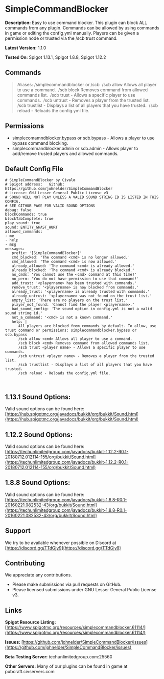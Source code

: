 # SimpleCommandBlocker
**Description:** Easy to use command blocker.  This plugin can block ALL commands from any plugin.  Commands can be allowed by using commands in game or editing the config.yml manually.  Players can be given a permission node or trusted via the /scb trust command.

**Latest Version:** 1.1.0

**Tested On:** Spigot 1.13.1, Spigot 1.8.8, Spigot 1.12.2

## Commands

> Aliases: /simplecommandblocker or /scb
>	​	/scb allow <cmd> Allows all player to use a command.
>	​	/scb block <cmd> Removes command from allowed commands list.
>	​	/scb trust <player name> - Allows a specific player to use commands.
>	​	/scb untrust <player name> - Removes a player from the trusted list.
>	​	/scb trustlist - Displays a list of all players that you have trusted.
>	​	/scb reload - Reloads the config.yml file.


## Permissions
- simplecomamndblocker.bypass or scb.bypass - Allows a player to use bypass command blocking.
- simplecommandblocker.admin or scb.admin - Allows player to add/remove trusted players and allowed commands.


## Default Config File

```
# SimpleCommandBlocker by Civalo
# Spigot address:   Github: https://github.com/johnelder/SimpleCommandBlocker
# License: GNU Lesser General Public License v3
# SOUND WILL NOT PLAY UNLESS A VALID SOUND STRING ID IS LISTED IN THIS CONFIG.
# SEE GITHUB PAGE FOR VALID SOUND OPTIONS
debug: false
blockCommands: true
blockTabComplete: true
play_sound: true
sound: ENTITY_GHAST_HURT
allowed_commands:
- me
- help
- msg
messages:
   prefix: '[SimpleCommandBlocker]'
   cmd_blocked: 'The command <cmd> is no longer allowed.'
   cmd_allowed: 'The command <cmd> is now allowed.'
   already_allowed: 'The command <cmd> is already allowed.'
   already_blocked: 'The command <cmd> is already blocked.'
   no_cmds: 'You cannot use the <cmd> command at this time!'
   no_perm: 'You do not have permission to use that command!'
   add_trust: '<playername> has been trusted with commands.'
   remove_trust: '<playername> is now blocked from commands.'
   already_trust: '<playername> is already trusted with commands.'
   already_untrust: '<playername> was not found on the trust list.'
   empty_list: 'There are no players on the trust list.'
   player_not_found: 'Cannot find the player <playername>.'
   bad_sound_config: 'The sound option in config.yml is not a valid sound string id.'
   not_a_command: '<cmd> is not a known command.'
   help: |
      All players are blocked from commands by default. To allow, use trust command or permissions: simplecommandblocker.bypass or scb.bypass
      /scb allow <cmd> Allows all player to use a command.
      /scb block <cmd> Removes command from allowed commands list.
      /scb trust <player name> - Allows a specific player to use commands.
      /scb untrust <player name> - Removes a player from the trusted list.
      /scb trustlist - Displays a list of all players that you have trusted.
      /scb reload - Reloads the config.yml file.
      
      
```
## 1.13.1 Sound Options:
Valid sound options can be found here: [https://hub.spigotmc.org/javadocs/bukkit/org/bukkit/Sound.html](https://hub.spigotmc.org/javadocs/bukkit/org/bukkit/Sound.html)

## 1.12.2 Sound Options:
Valid sound options can be found here: [https://techunlimitedgroup.com/javadocs/bukkit-1.12.2-R0.1-20180712.012114-155/org/bukkit/Sound.html](https://techunlimitedgroup.com/javadocs/bukkit-1.12.2-R0.1-20180712.012114-155/org/bukkit/Sound.html)

## 1.8.8 Sound Options:
Valid sound options can be found here: [https://techunlimitedgroup.com/javadocs/bukkit-1.8.8-R0.1-20160221.082532-43/org/bukkit/Sound.html](https://techunlimitedgroup.com/javadocs/bukkit-1.8.8-R0.1-20160221.082532-43/org/bukkit/Sound.html)


## Support

We try to be available whenever possible on Discord at [https://discord.gg/TTdGjy9](https://discord.gg/TTdGjy9)

## Contributing
We appreciate any contributions.  
- Please make submissions via pull requests on GitHub. 
- Please licensed submissions under GNU Lesser General Public License v3.

## Links
**Spigot Resource Listing:** [https://www.spigotmc.org/resources/simplecommandblocker.61114/](https://www.spigotmc.org/resources/simplecommandblocker.61114/)

**Issues:** [https://github.com/johnelder/SimpleCommandBlocker/issues](https://github.com/johnelder/SimpleCommandBlocker/issues)

**Beta Testing Server:** techunlimitedgroup.com:25560

**Other Servers:** Many of our plugins can be found in game at pubcraft.civservers.com


